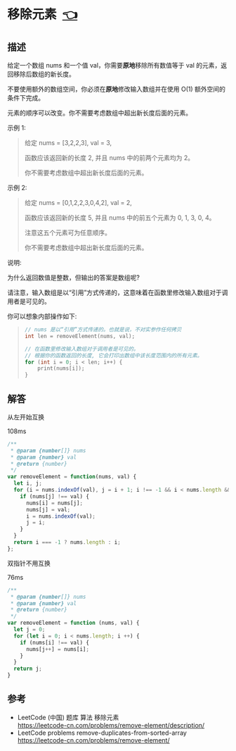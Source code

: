 # <a id="removeElement"></a>移除元素&nbsp;&nbsp;[:point_left:][readme.problemSet.algorithm.removeElement] #

## 描述 ##

给定一个数组 nums 和一个值 val，你需要**原地**移除所有数值等于 val 的元素，返回移除后数组的新长度。

不要使用额外的数组空间，你必须在**原地**修改输入数组并在使用 O(1) 额外空间的条件下完成。

元素的顺序可以改变。你不需要考虑数组中超出新长度后面的元素。

示例 1:

> 给定 nums = [3,2,2,3], val = 3,
>
> 函数应该返回新的长度 2, 并且 nums 中的前两个元素均为 2。
>
> 你不需要考虑数组中超出新长度后面的元素。

示例 2:

> 给定 nums = [0,1,2,2,3,0,4,2], val = 2,
>
> 函数应该返回新的长度 5, 并且 nums 中的前五个元素为 0, 1, 3, 0, 4。
>
> 注意这五个元素可为任意顺序。
>
> 你不需要考虑数组中超出新长度后面的元素。

说明:

为什么返回数值是整数，但输出的答案是数组呢?

请注意，输入数组是以“引用”方式传递的，这意味着在函数里修改输入数组对于调用者是可见的。

你可以想象内部操作如下:

> ```c
> // nums 是以“引用”方式传递的。也就是说，不对实参作任何拷贝
> int len = removeElement(nums, val);
>
> // 在函数里修改输入数组对于调用者是可见的。
> // 根据你的函数返回的长度, 它会打印出数组中该长度范围内的所有元素。
> for (int i = 0; i < len; i++) {
>     print(nums[i]);
> }
> ```

## 解答 ##

从左开始互换

108ms

```javascript
/**
 * @param {number[]} nums
 * @param {number} val
 * @return {number}
 */
var removeElement = function(nums, val) {
  let i, j;
  for (i = nums.indexOf(val), j = i + 1; i !== -1 && i < nums.length && j < nums.length; j ++) {
    if (nums[j] !== val) {
      nums[i] = nums[j];
      nums[j] = val;
      i = nums.indexOf(val);
      j = i;
    }
  }
  return i === -1 ? nums.length : i;
};
```

双指针不用互换

76ms

```javascript
/**
 * @param {number[]} nums
 * @param {number} val
 * @return {number}
 */
var removeElement = function (nums, val) {
  let j = 0;
  for (let i = 0; i < nums.length; i ++) {
    if (nums[i] !== val) {
      nums[j++] = nums[i];
    }
  }
  return j;
}
```

## 参考 ##

* LeetCode (中国) 题库 算法 移除元素  
  <https://leetcode-cn.com/problems/remove-element/description/>
* LeetCode problems remove-duplicates-from-sorted-array  
  <https://leetcode-cn.com/problems/remove-element/>

<!-- 链接 开始 -->
[readme.problemSet.algorithm.removeElement]: ../../README.md#problemSet.algorithm.removeElement "README"
<!-- 链接 结束 -->
